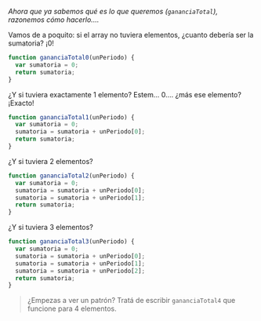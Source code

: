 _Ahora que ya sabemos qué es lo que queremos (`gananciaTotal`), razonemos cómo hacerlo...._

Vamos de a poquito: si el array no tuviera elementos, ¿cuanto debería ser la sumatoria? ¡0!

```javascript
function gananciaTotal0(unPeriodo) {
  var sumatoria = 0;
  return sumatoria;
}
```

¿Y si tuviera exactamente 1 elemento? Estem... 0.... ¿más ese elemento? ¡Exacto!

```javascript
function gananciaTotal1(unPeriodo) {
  var sumatoria = 0;
  sumatoria = sumatoria + unPeriodo[0];
  return sumatoria;
}
```

¿Y si tuviera 2 elementos?

```javascript
function gananciaTotal2(unPeriodo) {
  var sumatoria = 0;
  sumatoria = sumatoria + unPeriodo[0];
  sumatoria = sumatoria + unPeriodo[1];
  return sumatoria;
}
```

¿Y si tuviera 3 elementos?

```javascript
function gananciaTotal3(unPeriodo) {
  var sumatoria = 0;
  sumatoria = sumatoria + unPeriodo[0];
  sumatoria = sumatoria + unPeriodo[1];
  sumatoria = sumatoria + unPeriodo[2];
  return sumatoria;
}
```

> ¿Empezas a ver un patrón? Tratá de escribir `gananciaTotal4` que funcione para 4 elementos.

